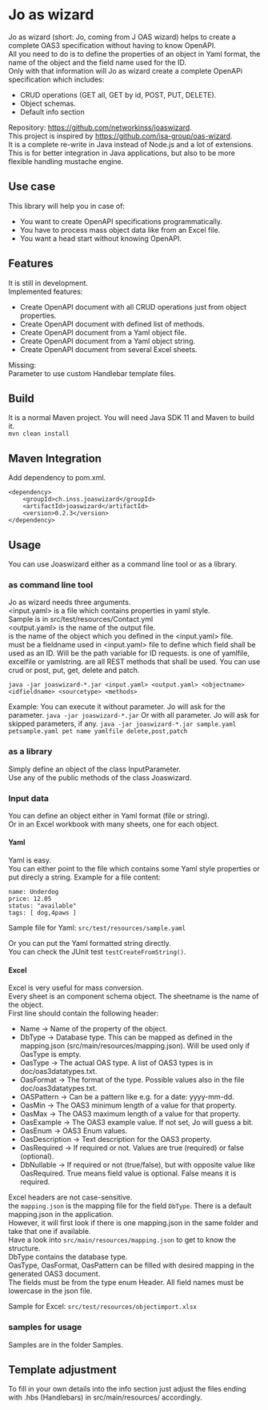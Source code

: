 # Jo as wizard

Jo as wizard (short: Jo, coming from J OAS wizard) helps to create a complete OAS3 specification without having to know OpenAPI.      
All you need to do is to define the properties of an object in Yaml format, the name of the object and the field name
used for the ID.  
Only with that information will Jo as wizard create a complete OpenAPi specification which includes:

* CRUD operations (GET all, GET by id, POST, PUT, DELETE).
* Object schemas.
* Default info section

Repository: https://github.com/networkinss/joaswizard.  
This project is inspired by https://github.com/isa-group/oas-wizard.  
It is a complete re-write in Java instead of Node.js and a lot of extensions.  
This is for better integration in Java applications, but also to be more flexible handling mustache engine.

## Use case

This library will help you in case of:
* You want to create OpenAPI specifications programmatically.
* You have to process mass object data like from an Excel file.
* You want a head start without knowing OpenAPI.


## Features

It is still in development.  
Implemented features:
* Create OpenAPI document with all CRUD operations just from object properties.
* Create OpenAPI document with defined list of methods.
* Create OpenAPI document from a Yaml object file.
* Create OpenAPI document from a Yaml object string.
* Create OpenAPI document from several Excel sheets.

Missing:  
Parameter to use custom Handlebar template files.

## Build

It is a normal Maven project. You will need Java SDK 11 and Maven to build it.  
`mvn clean install`

## Maven Integration

Add dependency to pom.xml.
```
<dependency>     
    <groupId>ch.inss.joaswizard</groupId>     
    <artifactId>joaswizard</artifactId>   
    <version>0.2.3</version>   
</dependency>  
```

## Usage

You can use Joaswizard either as a command line tool or as a library.

### as command line tool

Jo as wizard needs three arguments.  
<input.yaml> is a file which contains properties in yaml style.    
Sample is in src/test/resources/Contact.yml  
<output.yaml> is the name of the output file.  
<objectname> is the name of the object which you defined in the <input.yaml> file.  
<idfieldname> must be a fieldname used in <input.yaml> file to define which field shall be used as an ID. Will be the path variable for ID requests.
<sourcetype> is one of yamlfile, excelfile or yamlstring.
<methods> are all REST methods that shall be used. You can use crud or post, put, get, delete and patch. 
```
java -jar joaswizard-*.jar <input.yaml> <output.yaml> <objectname> <idfieldname> <sourcetype> <methods>
```

Example:
You can execute it without parameter. Jo will ask for the parameter.
`java -jar joaswizard-*.jar`
Or with all parameter. Jo will ask for skipped parameters, if any.
`java -jar joaswizard-*.jar sample.yaml petsample.yaml pet name yamlfile delete,post,patch`

### as a library

Simply define an object of the class InputParameter.  
Use any of the public methods of the class Joaswizard.

### Input data

You can define an object either in Yaml format (file or string).  
Or in an Excel workbook with many sheets, one for each object.

#### Yaml
Yaml is easy.<br>
You can either point to the file which contains some Yaml style properties or put direcly a string.
Example for a file content:  
```
name: Underdog  
price: 12.05  
status: "available"  
tags: [ dog,4paws ]  
```

Sample file for Yaml:
`src/test/resources/sample.yaml`

Or you can put the Yaml formatted string directly.  
You can check the JUnit test `testCreateFromString()`.

#### Excel
Excel is very useful for mass conversion.  
Every sheet is an component schema object. The sheetname is the name of the object.    
First line should contain the following header:  
* Name -> Name of the property of the object.	
* DbType -> Database type. This can be mapped as defined in the mapping.json (src/main/resources/mapping.json). Will be used only if OasType is empty.
* OasType -> The actual OAS type. A list of OAS3 types is in doc/oas3datatypes.txt.
* OasFormat	-> The format of the type. Possible values also in the file doc/oas3datatypes.txt.
* OASPattern -> Can be a pattern like e.g. for a date: yyyy-mm-dd.
* OasMin -> The OAS3 minimum length of a value for that property.
* OasMax -> The OAS3 maximum length of a value for that property.	
* OasExample -> The OAS3 example value. If not set, Jo will guess a bit.	
* OasEnum -> OAS3 Enum values.
* OasDescription -> Text description for the OAS3 property.
* OasRequired -> If required or not. Values are true (required) or false (optional).
* DbNullable -> If required or not (true/false), but with opposite value like OasRequired. True means field value is optional. False means it is required.

Excel headers are not case-sensitive.  
the `mapping.json` is the mapping file for the field `DbType`.
There is a default mapping.json in the application.  
However, it will first look if there is one mapping.json in the same folder and take
that one if available.  
Have a look into `src/main/resources/mapping.json` to get to know the structure.  
DbType contains the database type.  
OasType, OasFormat, OasPattern can be filled with desired mapping in the generated OAS3 document.  
The fields must be from the type enum Header. All field names must be lowercase in the json file.

Sample for Excel:
`src/test/resources/objectimport.xlsx`


### samples for usage

Samples are in the folder Samples.

## Template adjustment
To fill in your own details into the info section just adjust the files ending with .hbs (Handlebars) 
in src/main/resources/ accordingly.